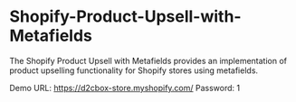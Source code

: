 # Shopify-Product-Upsell-with-Metafields
The Shopify Product Upsell with Metafields provides an implementation of product upselling functionality for Shopify stores using metafields.

Demo URL: https://d2cbox-store.myshopify.com/
Password: 1
